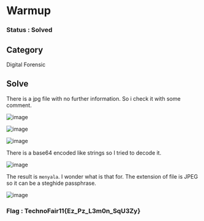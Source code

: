 # Warmup

### Status : Solved

## Category
Digital Forensic

## Solve
There is a jpg file with no further information. So i check it with some comment.

![image](https://github.com/user-attachments/assets/a72d4c12-fa01-45ac-98bf-54adfb050769)

![image](https://github.com/user-attachments/assets/f37e81ca-fb3e-4e11-8a1f-9870f13d8b3d)

![image](https://github.com/user-attachments/assets/971987ba-c7ba-4976-9d4b-927bb8e9f3fe)

There is a base64 encoded like strings so I tried to decode it.

![image](https://github.com/user-attachments/assets/7953c7e3-fe00-49b2-991e-e22c002c99d2)

The result is `menyala`. I wonder what is that for. The extension of file is JPEG so it can be a steghide passphrase.

![image](https://github.com/user-attachments/assets/11d74308-f805-453c-83ce-de3a9fbecb2d)

### Flag : TechnoFair11{Ez_Pz_L3m0n_SqU3Zy}

